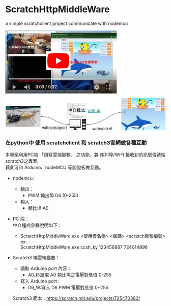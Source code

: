 # ScratchHttpMiddleWare
a simple scratchclient project communicate with nodemcu

[![image](./img/youtube.jpg)](https://youtu.be/ga8hU_jUzjw)
![image](./img/Title.jpg)
### 在python中 使用 scratchclient 和 scratch3官網做各種互動
本專案利用PC端 「讀寫雲端變數」 之功能，將 序列埠/WIFI 接收到的訊號傳遞給 scratch3之專案,  
藉此可和 Arduino、nodeMCU 等開發板做互動。   
- nodemcu：  
  - 輸出：  
    - PWM 輸出埠 D6 (0-255)
  - 輸入：  
    - 類比埠 A0
- PC 端：  
  中介程式參數說明如下：
  - ScratchHttpMiddleWare.exe <使用者名稱> <密碼> <scratch專案編號> 
  ex:  
  ScratchHttpMiddleWare.exe ccsh_ky 123456987 724014896 
  
- Scratch3 端雲端變數：  
  - 讀取 Arduino port 內容：
    - A0_R:讀取 A0 類比埠之電壓對應值 0-255
  - 寫入 Arduino port :
    - D6_W:寫入 D6 PWM 電壓對應值 0~255
   
  Scratch3 範本：https://scratch.mit.edu/projects/725470383/ 
